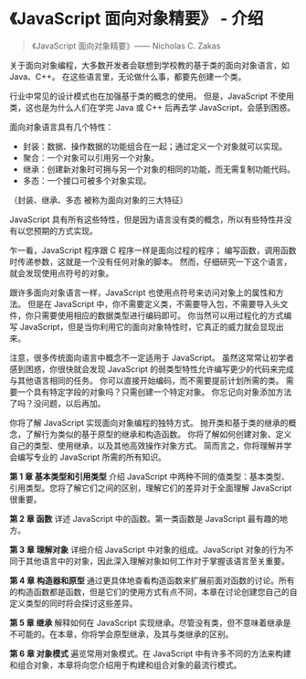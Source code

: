 # 《JavaScript 面向对象精要》 - 介绍

>《JavaScript 面向对象精要》—— Nicholas C. Zakas

关于面向对象编程，大多数开发者会联想到学校教的基于类的面向对象语言，如 Java、C++。
在这些语言里，无论做什么事，都要先创建一个类。

行业中常见的设计模式也在加强基于类的概念的使用。
但是，JavaScript 不使用类，这也是为什么人们在学完 Java 或 C++ 后再去学 JavaScript，会感到困惑。

面向对象语言具有几个特性：

* 封装：数据、操作数据的功能组合在一起；通过定义一个对象就可以实现。
* 聚合：一个对象可以引用另一个对象。
* 继承：创建新对象时可拥与另一个对象的相同的功能，而无需复制功能代码。
* 多态：一个接口可被多个对象实现。

（封装、继承、多态 被称为面向对象的三大特征）

JavaScript 具有所有这些特性，但是因为语言没有类的概念，所以有些特性并没有以您预期的方式实现。

乍一看，JavaScript 程序跟 C 程序一样是面向过程的程序；
编写函数，调用函数时传递参数，这就是一个没有任何对象的脚本。
然而，仔细研究一下这个语言，就会发现使用点符号的对象。

跟许多面向对象语言一样，JavaScript 也使用点符号来访问对象上的属性和方法。
但是在 JavaScript 中，你不需要定义类，不需要导入包，不需要导入头文件，你只需要使用相应的数据类型进行编码即可。
你当然可以用过程化的方式编写 JavaScript，但是当你利用它的面向对象特性时，它真正的威力就会显现出来。

注意，很多传统面向语言中概念不一定适用于 JavaScript。
虽然这常常让初学者感到困惑，你很快就会发现 JavaScript 的弱类型特性允许编写更少的代码来完成与其他语言相同的任务。
你可以直接开始编码，而不需要提前计划所需的类。
需要一个具有特定字段的对象吗？只需创建一个特定对象。
你忘记向对象添加方法了吗？没问题，以后再加。

你将了解 JavaScript 实现面向对象编程的独特方式。
抛开类和基于类的继承的概念，了解行为类似的基于原型的继承和构造函数。
你将了解如何创建对象、定义自己的类型、使用继承，以及其他高效操作对象方式。
简而言之，你将理解并学会编写专业的 JavaScript 所需的所有知识。

**第 1 章 基本类型和引用类型** 介绍 JavaScript 中两种不同的值类型：基本类型、引用类型。您将了解它们之间的区别，理解它们的差异对于全面理解  JavaScript 很重要。

**第 2 章 函数** 详述 JavaScript 中的函数。第一类函数是 JavaScript 最有趣的地方。

**第 3 章 理解对象** 详细介绍 JavaScript 中对象的组成。JavaScript 对象的行为不同于其他语言中的对象，因此深入理解对象如何工作对于掌握该语言至关重要。

**第 4 章 构造器和原型** 通过更具体地查看构造函数来扩展前面对函数的讨论。所有的构造函数都是函数，但是它们的使用方式有点不同，本章在讨论创建您自己的自定义类型的同时将会探讨这些差异。

**第 5 章 继承** 解释如何在 JavaScript 实现继承。尽管没有类，但不意味着继承是不可能的。在本章，你将学会原型继承，及其与类继承的区别。

**第 6 章 对象模式** 遍览常用对象模式。在 JavaScript 中有许多不同的方法来构建和组合对象，本章将向您介绍用于构建和组合对象的最流行模式。

